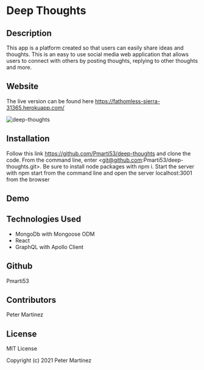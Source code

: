 # Deep Thoughts

## Description
This app is a platform created so that users can easily share ideas and thoughts. This is an easy to use social media web application that allows users to connect with others by posting thoughts, replying to other thoughts and more.

## Website
The live version can be found here https://fathomless-sierra-31365.herokuapp.com/

![deep-thoughts](https://user-images.githubusercontent.com/77707292/136698321-e684594f-bbf0-442b-ab9e-6529981e8ec8.png)

## Installation
Follow this link https://github.com/Pmarti53/deep-thoughts and clone the code. From the command line, enter <git@github.com:Pmarti53/deep-thoughts.git>. Be sure to install node packages with npm i. Start the server with npm start from the command line and open the server localhost:3001 from the browser
## Demo




## Technologies Used
  * MongoDb with Mongoose ODM
  * React
  * GraphQL with Apollo Client
  
## Github
Pmarti53

## Contributors
Peter Martinez

## License
MIT License

Copyright (c) 2021 Peter Martinez
